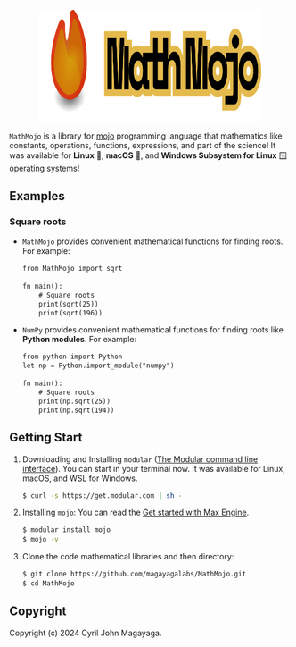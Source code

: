 <p align="center">
   <a href="https://github.com/magayagalabs/MathMojo">
      <img src="https://github.com/magayagalabs/MathMojo/blob/main/assets/MathMojo-background.svg" alt="MathMojo logo" width="400" height="200">
   </a>
</p>

`MathMojo` is a library for [mojo](https://www.modular.com/max/mojo) programming language that mathematics like constants, operations, functions, expressions, and part of the science! It was available for **Linux** 🐧, **macOS** 🍎, and **Windows Subsystem for Linux** 🪟 operating systems!

## Examples

### Square roots

* `MathMojo` provides convenient mathematical functions for finding roots. For example:

   ```mojo
   from MathMojo import sqrt

   fn main():
       # Square roots
       print(sqrt(25))
       print(sqrt(196))
   ```

* `NumPy` provides convenient mathematical functions for finding roots like **Python modules**. For example:

   ```mojo
   from python import Python
   let np = Python.import_module("numpy")

   fn main():
       # Square roots
       print(np.sqrt(25))
       print(np.sqrt(194))
   ```

## Getting Start
1. Downloading and Installing `modular` ([The Modular command line interface](https://docs.modular.com/cli/)). You can start in your terminal now. It was available for Linux, macOS, and WSL for Windows.
   
   ```bash
   $ curl -s https://get.modular.com | sh -
   ```
   
2. Installing `mojo`: You can read the [Get started with Max Engine](https://docs.modular.com/engine/get-started).
   
   ```bash
   $ modular install mojo
   $ mojo -v
   ```

3. Clone the code mathematical libraries and then directory:

   ```bash
   $ git clone https://github.com/magayagalabs/MathMojo.git
   $ cd MathMojo
   ```

## Copyright

Copyright (c) 2024 Cyril John Magayaga.
